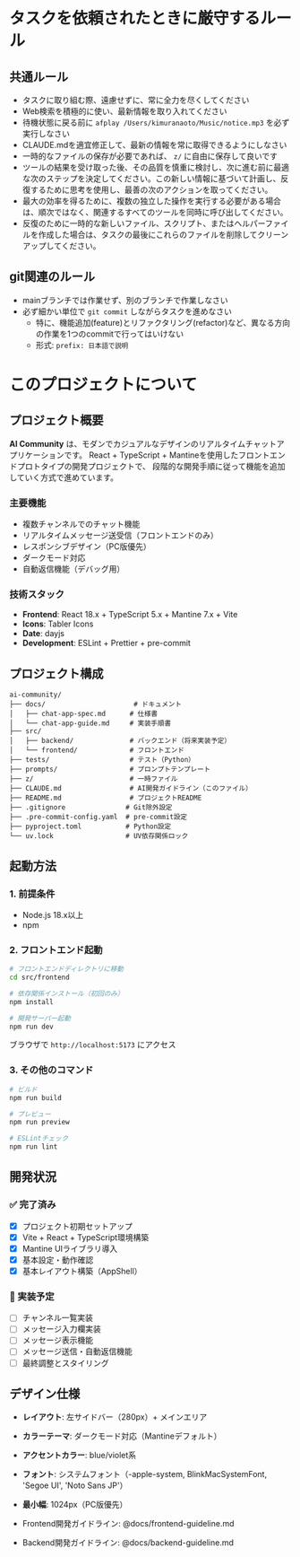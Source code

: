 # タスクを依頼されたときに厳守するルール
## 共通ルール
- タスクに取り組む際、遠慮せずに、常に全力を尽くしてください
- Web検索を積極的に使い、最新情報を取り入れてください
- 待機状態に戻る前に `afplay /Users/kimuranaoto/Music/notice.mp3` を必ず実行しなさい
- CLAUDE.mdを適宜修正して、最新の情報を常に取得できるようにしなさい
- 一時的なファイルの保存が必要であれば、 `z/` に自由に保存して良いです
- ツールの結果を受け取った後、その品質を慎重に検討し、次に進む前に最適な次のステップを決定してください。この新しい情報に基づいて計画し、反復するために思考を使用し、最善の次のアクションを取ってください。
- 最大の効率を得るために、複数の独立した操作を実行する必要がある場合は、順次ではなく、関連するすべてのツールを同時に呼び出してください。
- 反復のために一時的な新しいファイル、スクリプト、またはヘルパーファイルを作成した場合は、タスクの最後にこれらのファイルを削除してクリーンアップしてください。

## git関連のルール
- mainブランチでは作業せず、別のブランチで作業しなさい
- 必ず細かい単位で `git commit` しながらタスクを進めなさい
  - 特に、機能追加(feature)とリファクタリング(refactor)など、異なる方向の作業を1つのcommitで行ってはいけない
  - 形式: `prefix: 日本語で説明`

# このプロジェクトについて

## プロジェクト概要

**AI Community** は、モダンでカジュアルなデザインのリアルタイムチャットアプリケーションです。
React + TypeScript + Mantineを使用したフロントエンドプロトタイプの開発プロジェクトで、
段階的な開発手順に従って機能を追加していく方式で進めています。

### 主要機能
- 複数チャンネルでのチャット機能
- リアルタイムメッセージ送受信（フロントエンドのみ）
- レスポンシブデザイン（PC版優先）
- ダークモード対応
- 自動返信機能（デバッグ用）

### 技術スタック
- **Frontend**: React 18.x + TypeScript 5.x + Mantine 7.x + Vite
- **Icons**: Tabler Icons
- **Date**: dayjs
- **Development**: ESLint + Prettier + pre-commit

## プロジェクト構成

```
ai-community/
├── docs/                      # ドキュメント
│   ├── chat-app-spec.md      # 仕様書
│   └── chat-app-guide.md     # 実装手順書
├── src/
│   ├── backend/              # バックエンド（将来実装予定）
│   └── frontend/             # フロントエンド
├── tests/                    # テスト（Python）
├── prompts/                  # プロンプトテンプレート
├── z/                        # 一時ファイル
├── CLAUDE.md                 # AI開発ガイドライン（このファイル）
├── README.md                 # プロジェクトREADME
├── .gitignore               # Git除外設定
├── .pre-commit-config.yaml  # pre-commit設定
├── pyproject.toml           # Python設定
└── uv.lock                  # UV依存関係ロック
```

## 起動方法

### 1. 前提条件
- Node.js 18.x以上
- npm

### 2. フロントエンド起動
```bash
# フロントエンドディレクトリに移動
cd src/frontend

# 依存関係インストール（初回のみ）
npm install

# 開発サーバー起動
npm run dev
```

ブラウザで `http://localhost:5173` にアクセス

### 3. その他のコマンド
```bash
# ビルド
npm run build

# プレビュー
npm run preview

# ESLintチェック
npm run lint
```

## 開発状況

### ✅ 完了済み
- [x] プロジェクト初期セットアップ
- [x] Vite + React + TypeScript環境構築
- [x] Mantine UIライブラリ導入
- [x] 基本設定・動作確認
- [x] 基本レイアウト構築（AppShell）

### 🚧 実装予定
- [ ] チャンネル一覧実装
- [ ] メッセージ入力欄実装
- [ ] メッセージ表示機能
- [ ] メッセージ送信・自動返信機能
- [ ] 最終調整とスタイリング

## デザイン仕様

- **レイアウト**: 左サイドバー（280px）+ メインエリア
- **カラーテーマ**: ダークモード対応（Mantineデフォルト）
- **アクセントカラー**: blue/violet系
- **フォント**: システムフォント（-apple-system, BlinkMacSystemFont, 'Segoe UI', 'Noto Sans JP'）
- **最小幅**: 1024px（PC版優先）

- Frontend開発ガイドライン: @docs/frontend-guideline.md
- Backend開発ガイドライン: @docs/backend-guideline.md
